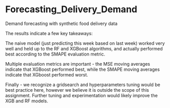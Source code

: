 # Forecasting_Delivery_Demand
Demand forecasting with synthetic food delivery data

The results indicate a few key takeaways:

The naive model (just predicting this week based on last week) worked very well and held up to the RF and XGBoost algorithms, and actually performed best according to the SMAPE evaluation metric.

Multiple evaluation metrics are important - the MSE moving averages indicate that XGBoost performed best, while the SMAPE moving averages indicate that XGboost performed worst.

Finally - we recognize a gridsearch and hyperparameters tuning would be best practice here, however we believe it is outside the scope of this assignment. Further tuning and experimentation would likely improve the XGB and RF models.
